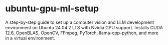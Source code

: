 # ubuntu-gpu-ml-setup
A step-by-step guide to set up a computer vision and LLM development environment on Ubuntu 24.04.2 LTS with Nvidia GPU support. Installs CUDA 12.6, OpenBLAS, OpenCV, FFmpeg, PyTorch, llama-cpp-python, and more in a virtual environment.

